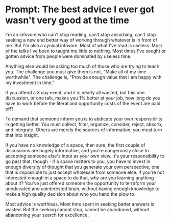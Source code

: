 # Prompt: The best advice I ever got wasn't very good at the time
I'm an infovore who can't stop reading, can't stop absorbing, can't stop seeking a new and better way of working through whatever is in front of me. But I'm also a cynical infovore. Most of what I've read is useless. Most of the talks I've been to taught me little to nothing. Most times I've sought or gotten advice from people were dominated by useless time.

Anything else would be asking too much of those who are trying to teach you. The challenge you must give them is not, "Make all of my time worthwhile". The challenge is, "Provide enough value that I am happy with my investment in time."

If you attend a 3 day event, and it is nearly all wasted, but this one discussion, or one talk, makes you 1% better at your job, how long do you have to work before the literal and opportunity costs of the event are paid off?

To demand that someone inform you is to abdicate your own responsibility in getting better. You must collect, filter, organize, consider, reject, absorb, and integrate. Others are merely the sources of information; you must turn that into insight.

If you have no knowledge of a space, then sure, the first couple of discussions are hugely informative, and you're dangerously close to accepting someone else's input as your own view. It's your responsibility to go past that, though - if a space matters to you, you have to invest in enough diversity of thought that you generate your own perspective, one that is impossible to just accept wholesale from someone else. If you're not interested enough in a space to do that, why are you learning anything about it? You've just offered someone the opportunity to terraform your uneducated and uninterested brain, without having enough knowledge to make a high quality decision about who you hand the plow to.

Most advice is worthless. Most time spent in seeking better answers is wasted. But the seeking cannot stop, cannot be abandoned, without abandoning your search for excellence.